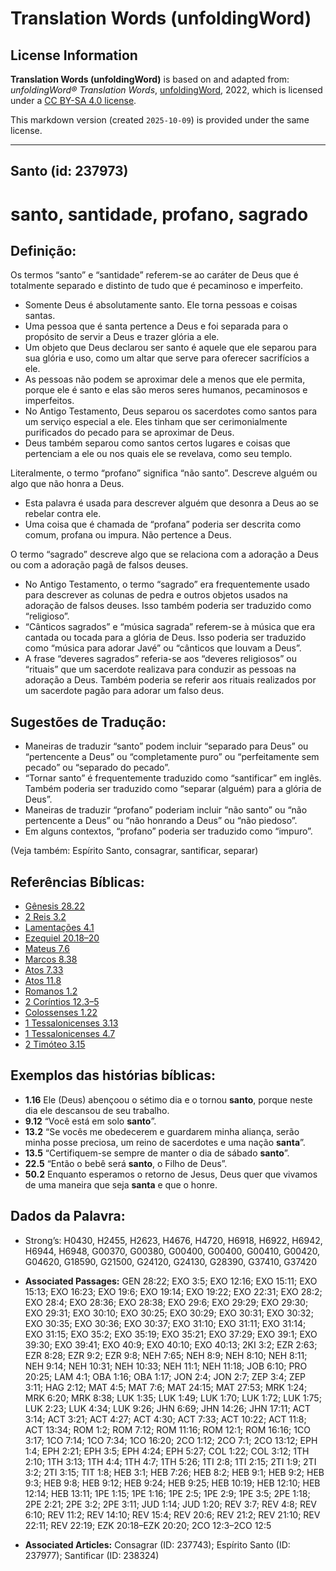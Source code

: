 # Translation Words (unfoldingWord)

## License Information

**Translation Words (unfoldingWord)** is based on and adapted from: _unfoldingWord® Translation Words_, [unfoldingWord](https://unfoldingword.org/utw), 2022, which is licensed under a [CC BY-SA 4.0 license](https://creativecommons.org/licenses/by-sa/4.0/legalcode.en).

This markdown version (created `2025-10-09`) is provided under the same license.



--------------------------------

## Santo (id: 237973)

santo, santidade, profano, sagrado
==================================

Definição:
----------

Os termos “santo” e “santidade” referem\-se ao caráter de Deus que é totalmente separado e distinto de tudo que é pecaminoso e imperfeito.

* Somente Deus é absolutamente santo. Ele torna pessoas e coisas santas.
* Uma pessoa que é santa pertence a Deus e foi separada para o propósito de servir a Deus e trazer glória a ele.
* Um objeto que Deus declarou ser santo é aquele que ele separou para sua glória e uso, como um altar que serve para oferecer sacrifícios a ele.
* As pessoas não podem se aproximar dele a menos que ele permita, porque ele é santo e elas são meros seres humanos, pecaminosos e imperfeitos.
* No Antigo Testamento, Deus separou os sacerdotes como santos para um serviço especial a ele. Eles tinham que ser cerimonialmente purificados do pecado para se aproximar de Deus.
* Deus também separou como santos certos lugares e coisas que pertenciam a ele ou nos quais ele se revelava, como seu templo.

Literalmente, o termo “profano” significa “não santo”. Descreve alguém ou algo que não honra a Deus.

* Esta palavra é usada para descrever alguém que desonra a Deus ao se rebelar contra ele.
* Uma coisa que é chamada de “profana” poderia ser descrita como comum, profana ou impura. Não pertence a Deus.

O termo “sagrado” descreve algo que se relaciona com a adoração a Deus ou com a adoração pagã de falsos deuses.

* No Antigo Testamento, o termo “sagrado” era frequentemente usado para descrever as colunas de pedra e outros objetos usados na adoração de falsos deuses. Isso também poderia ser traduzido como “religioso”.
* “Cânticos sagrados” e “música sagrada” referem\-se à música que era cantada ou tocada para a glória de Deus. Isso poderia ser traduzido como “música para adorar Javé” ou “cânticos que louvam a Deus”.
* A frase “deveres sagrados” referia\-se aos “deveres religiosos” ou “rituais” que um sacerdote realizava para conduzir as pessoas na adoração a Deus. Também poderia se referir aos rituais realizados por um sacerdote pagão para adorar um falso deus.

Sugestões de Tradução:
----------------------

* Maneiras de traduzir “santo” podem incluir “separado para Deus” ou “pertencente a Deus” ou “completamente puro” ou “perfeitamente sem pecado” ou “separado do pecado”.
* “Tornar santo” é frequentemente traduzido como “santificar” em inglês. Também poderia ser traduzido como “separar (alguém) para a glória de Deus”.
* Maneiras de traduzir “profano” poderiam incluir “não santo” ou “não pertencente a Deus” ou “não honrando a Deus” ou “não piedoso”.
* Em alguns contextos, “profano” poderia ser traduzido como “impuro”.

(Veja também: Espírito Santo, consagrar, santificar, separar)

Referências Bíblicas:
---------------------

* [Gênesis 28\.22](https://ref.ly/Gen28:22)
* [2 Reis 3\.2](https://ref.ly/2Kgs3:2)
* [Lamentações 4\.1](https://ref.ly/Lam4:1)
* [Ezequiel 20\.18–20](https://ref.ly/Ezek20:18-Ezek20:20)
* [Mateus 7\.6](https://ref.ly/Matt7:6)
* [Marcos 8\.38](https://ref.ly/Mark8:38)
* [Atos 7\.33](https://ref.ly/Acts7:33)
* [Atos 11\.8](https://ref.ly/Acts11:8)
* [Romanos 1\.2](https://ref.ly/Rom1:2)
* [2 Coríntios 12\.3–5](https://ref.ly/2Cor12:3-2Cor12:5)
* [Colossenses 1\.22](https://ref.ly/Col1:22)
* [1 Tessalonicenses 3\.13](https://ref.ly/1Thess3:13)
* [1 Tessalonicenses 4\.7](https://ref.ly/1Thess4:7)
* [2 Timóteo 3\.15](https://ref.ly/2Tim3:15)

Exemplos das histórias bíblicas:
--------------------------------

* **1\.16** Ele (Deus) abençoou o sétimo dia e o tornou **santo**, porque neste dia ele descansou de seu trabalho.
* **9\.12** “Você está em solo **santo**”.
* **13\.2** “Se vocês me obedecerem e guardarem minha aliança, serão minha posse preciosa, um reino de sacerdotes e uma nação **santa**”.
* **13\.5** “Certifiquem\-se sempre de manter o dia de sábado **santo**”.
* **22\.5** “Então o bebê será **santo**, o Filho de Deus”.
* **50\.2** Enquanto esperamos o retorno de Jesus, Deus quer que vivamos de uma maneira que seja **santa** e que o honre.

Dados da Palavra:
-----------------

* Strong’s: H0430, H2455, H2623, H4676, H4720, H6918, H6922, H6942, H6944, H6948, G00370, G00380, G00400, G00400, G00410, G00420, G04620, G18590, G21500, G24120, G24130, G28390, G37410, G37420

* **Associated Passages:** GEN 28:22; EXO 3:5; EXO 12:16; EXO 15:11; EXO 15:13; EXO 16:23; EXO 19:6; EXO 19:14; EXO 19:22; EXO 22:31; EXO 28:2; EXO 28:4; EXO 28:36; EXO 28:38; EXO 29:6; EXO 29:29; EXO 29:30; EXO 29:31; EXO 30:10; EXO 30:25; EXO 30:29; EXO 30:31; EXO 30:32; EXO 30:35; EXO 30:36; EXO 30:37; EXO 31:10; EXO 31:11; EXO 31:14; EXO 31:15; EXO 35:2; EXO 35:19; EXO 35:21; EXO 37:29; EXO 39:1; EXO 39:30; EXO 39:41; EXO 40:9; EXO 40:10; EXO 40:13; 2KI 3:2; EZR 2:63; EZR 8:28; EZR 9:2; EZR 9:8; NEH 7:65; NEH 8:9; NEH 8:10; NEH 8:11; NEH 9:14; NEH 10:31; NEH 10:33; NEH 11:1; NEH 11:18; JOB 6:10; PRO 20:25; LAM 4:1; OBA 1:16; OBA 1:17; JON 2:4; JON 2:7; ZEP 3:4; ZEP 3:11; HAG 2:12; MAT 4:5; MAT 7:6; MAT 24:15; MAT 27:53; MRK 1:24; MRK 6:20; MRK 8:38; LUK 1:35; LUK 1:49; LUK 1:70; LUK 1:72; LUK 1:75; LUK 2:23; LUK 4:34; LUK 9:26; JHN 6:69; JHN 14:26; JHN 17:11; ACT 3:14; ACT 3:21; ACT 4:27; ACT 4:30; ACT 7:33; ACT 10:22; ACT 11:8; ACT 13:34; ROM 1:2; ROM 7:12; ROM 11:16; ROM 12:1; ROM 16:16; 1CO 3:17; 1CO 7:14; 1CO 7:34; 1CO 16:20; 2CO 1:12; 2CO 7:1; 2CO 13:12; EPH 1:4; EPH 2:21; EPH 3:5; EPH 4:24; EPH 5:27; COL 1:22; COL 3:12; 1TH 2:10; 1TH 3:13; 1TH 4:4; 1TH 4:7; 1TH 5:26; 1TI 2:8; 1TI 2:15; 2TI 1:9; 2TI 3:2; 2TI 3:15; TIT 1:8; HEB 3:1; HEB 7:26; HEB 8:2; HEB 9:1; HEB 9:2; HEB 9:3; HEB 9:8; HEB 9:12; HEB 9:24; HEB 9:25; HEB 10:19; HEB 12:10; HEB 12:14; HEB 13:11; 1PE 1:15; 1PE 1:16; 1PE 2:5; 1PE 2:9; 1PE 3:5; 2PE 1:18; 2PE 2:21; 2PE 3:2; 2PE 3:11; JUD 1:14; JUD 1:20; REV 3:7; REV 4:8; REV 6:10; REV 11:2; REV 14:10; REV 15:4; REV 20:6; REV 21:2; REV 21:10; REV 22:11; REV 22:19; EZK 20:18–EZK 20:20; 2CO 12:3–2CO 12:5
* **Associated Articles:** Consagrar (ID: 237743); Espírito Santo (ID: 237977); Santificar (ID: 238324)

